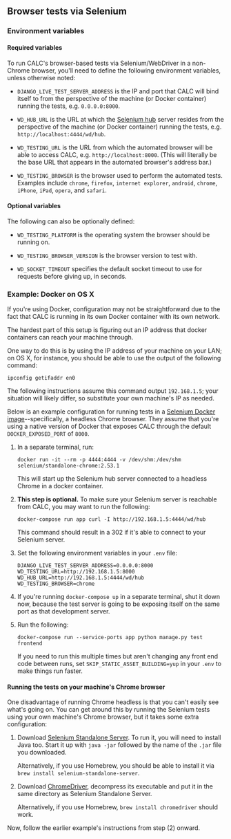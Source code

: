 ## Browser tests via Selenium

### Environment variables

#### Required variables

To run CALC's browser-based tests via Selenium/WebDriver in a non-Chrome
browser, you'll need to define the following environment variables,
unless otherwise noted:

* `DJANGO_LIVE_TEST_SERVER_ADDRESS` is the IP and port that CALC
  will bind itself to from the perspective of the machine (or
  Docker container) running the tests, e.g. `0.0.0.0:8000`.

* `WD_HUB_URL` is the URL at which the [Selenium hub][] server resides
  from the perspective of the machine (or Docker container) running
  the tests, e.g. `http://localhost:4444/wd/hub`.

* `WD_TESTING_URL` is the URL from which the automated browser will be able
  to access CALC, e.g. `http://localhost:8000`. (This will literally be
  the base URL that appears in the automated browser's address bar.)

* `WD_TESTING_BROWSER` is the browser used to perform the automated tests.
  Examples include `chrome`, `firefox`, `internet explorer`, `android`,
  `chrome`, `iPhone`, `iPad`, `opera`, and `safari`.

#### Optional variables

The following can also be optionally defined:

* `WD_TESTING_PLATFORM` is the operating system the browser should
  be running on.

* `WD_TESTING_BROWSER_VERSION` is the browser version to test with.

* `WD_SOCKET_TIMEOUT` specifies the default socket timeout to use for
  requests before giving up, in seconds.

### Example: Docker on OS X

If you're using Docker, configuration may not be straightforward due
to the fact that CALC is running in its own Docker container with its
own network.

The hardest part of this setup is figuring out an IP address that
docker containers can reach your machine through. 

One way to do this is by using the IP address of your
machine on your LAN; on OS X, for instance, you should be able to
use the output of the following command:

```
ipconfig getifaddr en0
```

The following instructions assume this command output `192.168.1.5`;
your situation will likely differ, so substitute your own machine's IP
as needed.

Below is an example configuration for running tests in a
[Selenium Docker image][]--specifically, a headless Chrome browser. They
assume that you're using a native version of Docker that exposes CALC
through the default `DOCKER_EXPOSED_PORT` of `8000`.

1. In a separate terminal, run:

   ```
   docker run -it --rm -p 4444:4444 -v /dev/shm:/dev/shm selenium/standalone-chrome:2.53.1
   ```

   This will start up the Selenium hub server connected to a headless
   Chrome in a docker container.

2. **This step is optional.** To make sure your Selenium server is
   reachable from CALC, you may want to run the following:

   ```
   docker-compose run app curl -I http://192.168.1.5:4444/wd/hub
   ```

   This command should result in a 302 if it's able to connect to your
   Selenium server.

3. Set the following environment variables in your `.env` file:

   ```
   DJANGO_LIVE_TEST_SERVER_ADDRESS=0.0.0.0:8000
   WD_TESTING_URL=http://192.168.1.5:8000
   WD_HUB_URL=http://192.168.1.5:4444/wd/hub
   WD_TESTING_BROWSER=chrome
   ```

4. If you're running `docker-compose up` in a separate terminal,
   shut it down now, because the test server is going to be exposing
   itself on the same port as that development server.

5. Run the following:

   ```
   docker-compose run --service-ports app python manage.py test frontend
   ```

   If you need to run this multiple times but aren't changing any
   front end code between runs, set `SKIP_STATIC_ASSET_BUILDING=yup` in
   your `.env` to make things run faster.


#### Running the tests on your machine's Chrome browser

One disadvantage of running Chrome headless is that you can't easily
see what's going on. You can get around this by running the Selenium
tests using your own machine's Chrome browser, but it takes some
extra configuration:

1. Download [Selenium Standalone Server][].  To run it, you will need to
   install Java too. Start it up with `java -jar` followed by the
   name of the `.jar` file you downloaded.

   Alternatively, if you use Homebrew, you should be able to install
   it via `brew install selenium-standalone-server`.

2. Download [ChromeDriver][], decompress its executable and put it in the
   same directory as Selenium Standalone Server.

   Alternatively, if you use Homebrew, `brew install chromedriver` should
   work.

Now, follow the earlier example's instructions from step (2) onward.

[Selenium hub]: https://seleniumhq.github.io/docs/grid.html#what_is_a_hub_and_node
[Selenium Standalone Server]: http://www.seleniumhq.org/download/
[ChromeDriver]: https://sites.google.com/a/chromium.org/chromedriver/
[Selenium Docker image]: https://github.com/SeleniumHQ/docker-selenium

